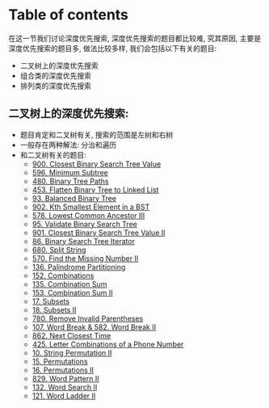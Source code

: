 # Table of contents

在这一节我们讨论深度优先搜索, 深度优先搜索的题目都比较难, 究其原因, 主要是深度优先搜索的题目多, 做法比较多样, 我们会包括以下有关的题目:

* 二叉树上的深度优先搜索
* 组合类的深度优先搜索
* 排列类的深度优先搜索

## 二叉树上的深度优先搜索:

* 题目肯定和二叉树有关, 搜索的范围是左树和右树
* 一般存在两种解法: 分治和遍历
* 和二叉树有关的题目:
  * [900. Closest Binary Search Tree Value](900.-closest-binary-search-tree-value.md)
  * [596. Minimum Subtree](596.-minimum-subtree.md)
  * [480. Binary Tree Paths](480.-binary-tree-paths.md)
  * [453. Flatten Binary Tree to Linked List](453.-flatten-binary-tree-to-linked-list.md)
  * [93. Balanced Binary Tree](93.-balanced-binary-tree.md)
  * [902. Kth Smallest Element in a BST](902.-kth-smallest-element-in-a-bst.md)
  * [578. Lowest Common Ancestor III](578.-lowest-common-ancestor-iii.md)
  * [95. Validate Binary Search Tree](95.-validate-binary-search-tree.md)
  * [901. Closest Binary Search Tree Value II](901.-closest-binary-search-tree-value-ii.md)
  * [86. Binary Search Tree Iterator](86.-binary-search-tree-iterator.md)
  * [680. Split String](680.-split-string.md)
  * [570. Find the Missing Number II](570.-find-the-missing-number-ii.md)
  * [136. Palindrome Partitioning](136.-palindrome-partitioning.md)
  * [152. Combinations](152.-combinations.md)
  * [135. Combination Sum](135.-combination-sum.md)
  * [153. Combination Sum II](153.-combination-sum-ii.md)
  * [17. Subsets](17.-subsets.md)
  * [18. Subsets II](untitled.md)
  * [780. Remove Invalid Parentheses](780.-remove-invalid-parentheses.md)
  * [107. Word Break & 582. Word Break II](107.-word-break-and-582.-word-break-ii.md)
  * [862. Next Closest Time](862.-next-closest-time.md)
  * [425. Letter Combinations of a Phone Number](425.-letter-combinations-of-a-phone-number.md)
  * [10. String Permutation II](10.-string-permutation-ii.md)
  * [15. Permutations](15.-permutations.md)
  * [16. Permutations II](16.-permutations-ii.md)
  * [829. Word Pattern II](829.-word-pattern-ii.md)
  * [132. Word Search II](132.-word-search-ii.md)
  * [121. Word Ladder II](121.-word-ladder-ii.md)
